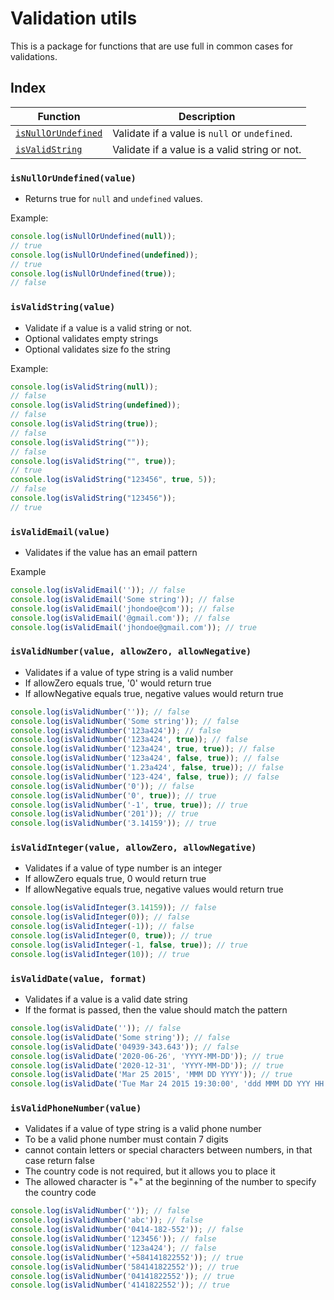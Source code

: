 # Validation utils

This is a package for functions that are use full in common cases for validations.


## Index

| Function   | Description   | 
| ------ | ------ | 
| [`isNullOrUndefined`](#isNullOrUndefined) | Validate if a value is `null` or `undefined`. | 
| [`isValidString`](#isValidString) | Validate if a value is a valid string or not. | 


### `isNullOrUndefined(value)`

- Returns true for `null` and `undefined` values.

Example:


```javascript
console.log(isNullOrUndefined(null));
// true
console.log(isNullOrUndefined(undefined));
// true
console.log(isNullOrUndefined(true));
// false
``` 




### `isValidString(value)`

- Validate if a value is a valid string or not.
- Optional validates empty strings
- Optional validates size fo the string

Example:


```javascript
console.log(isValidString(null));
// false
console.log(isValidString(undefined));
// false
console.log(isValidString(true));
// false
console.log(isValidString(""));
// false
console.log(isValidString("", true));
// true
console.log(isValidString("123456", true, 5));
// false
console.log(isValidString("123456"));
// true
``` 




### `isValidEmail(value)`

- Validates if the value has an email pattern

Example


```javascript
console.log(isValidEmail('')); // false
console.log(isValidEmail('Some string')); // false
console.log(isValidEmail('jhondoe@com')); // false
console.log(isValidEmail('@gmail.com')); // false
console.log(isValidEmail('jhondoe@gmail.com')); // true
```




### `isValidNumber(value, allowZero, allowNegative)`

- Validates if a value of type string is a valid number
- If allowZero equals true, '0' would return true
- If allowNegative equals true, negative values would return true

```javascript
console.log(isValidNumber('')); // false
console.log(isValidNumber('Some string')); // false
console.log(isValidNumber('123a424')); // false
console.log(isValidNumber('123a424', true)); // false
console.log(isValidNumber('123a424', true, true)); // false
console.log(isValidNumber('123a424', false, true)); // false
console.log(isValidNumber('1.23a424', false, true)); // false
console.log(isValidNumber('123-424', false, true)); // false
console.log(isValidNumber('0')); // false  
console.log(isValidNumber('0', true)); // true
console.log(isValidNumber('-1', true, true)); // true
console.log(isValidNumber('201')); // true
console.log(isValidNumber('3.14159')); // true
```




### `isValidInteger(value, allowZero, allowNegative)`

- Validates if a value of type number is an integer
- If allowZero equals true, 0 would return true
- If allowNegative equals true, negative values would return true

```javascript
console.log(isValidInteger(3.14159)); // false
console.log(isValidInteger(0)); // false
console.log(isValidInteger(-1)); // false
console.log(isValidInteger(0, true)); // true 
console.log(isValidInteger(-1, false, true)); // true
console.log(isValidInteger(10)); // true
```




### `isValidDate(value, format)`

- Validates if a value is a valid date string
- If the format is passed, then the value should match the pattern

```javascript
console.log(isValidDate('')); // false
console.log(isValidDate('Some string')); // false
console.log(isValidDate('04939-343.643')); // false
console.log(isValidDate('2020-06-26', 'YYYY-MM-DD')); // true
console.log(isValidDate('2020-12-31', 'YYYY-MM-DD')); // true
console.log(isValidDate('Mar 25 2015', 'MMM DD YYYY')); // true
console.log(isValidDate('Tue Mar 24 2015 19:30:00', 'ddd MMM DD YYY HH:mm:ss')); // true
```

### `isValidPhoneNumber(value)`

- Validates if a value of type string is a valid phone number
- To be a valid phone number must contain 7 digits
- cannot contain letters or special characters between numbers, in that case return false
- The country code is not required, but it allows you to place it
- The allowed character is "+" at the beginning of the number to specify the country code

```javascript
console.log(isValidNumber('')); // false
console.log(isValidNumber('abc')); // false
console.log(isValidNumber('0414-182-552')); // false
console.log(isValidNumber('123456')); // false
console.log(isValidNumber('123a424'); // false
console.log(isValidNumber('+584141822552')); // true
console.log(isValidNumber('584141822552')); // true
console.log(isValidNumber('04141822552')); // true
console.log(isValidNumber('4141822552')); // true
```
